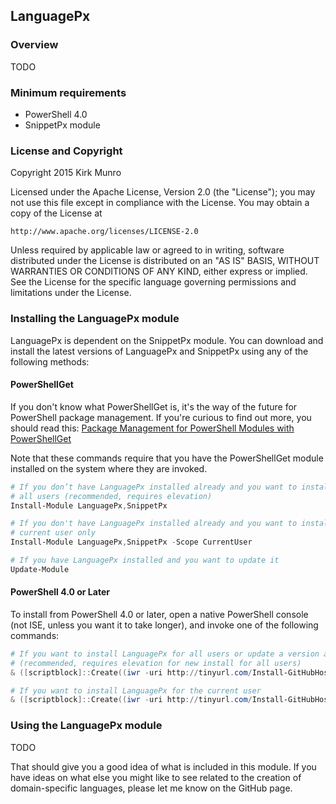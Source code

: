 ﻿## LanguagePx

### Overview

TODO

### Minimum requirements

- PowerShell 4.0
- SnippetPx module

### License and Copyright

Copyright 2015 Kirk Munro

Licensed under the Apache License, Version 2.0 (the "License");
you may not use this file except in compliance with the License.
You may obtain a copy of the License at

    http://www.apache.org/licenses/LICENSE-2.0

Unless required by applicable law or agreed to in writing, software
distributed under the License is distributed on an "AS IS" BASIS,
WITHOUT WARRANTIES OR CONDITIONS OF ANY KIND, either express or implied.
See the License for the specific language governing permissions and
limitations under the License.

### Installing the LanguagePx module

LanguagePx is dependent on the SnippetPx module. You can download and install the
latest versions of LanguagePx and SnippetPx using any of the following methods:

#### PowerShellGet

If you don't know what PowerShellGet is, it's the way of the future for PowerShell
package management. If you're curious to find out more, you should read this:
<a href="http://blogs.msdn.com/b/mvpawardprogram/archive/2014/10/06/package-management-for-powershell-modules-with-powershellget.aspx" target="_blank">Package Management for PowerShell Modules with PowerShellGet</a>

Note that these commands require that you have the PowerShellGet module installed
on the system where they are invoked.

```powershell
# If you don’t have LanguagePx installed already and you want to install it for all
# all users (recommended, requires elevation)
Install-Module LanguagePx,SnippetPx

# If you don't have LanguagePx installed already and you want to install it for the
# current user only
Install-Module LanguagePx,SnippetPx -Scope CurrentUser

# If you have LanguagePx installed and you want to update it
Update-Module
```

#### PowerShell 4.0 or Later

To install from PowerShell 4.0 or later, open a native PowerShell console (not ISE,
unless you want it to take longer), and invoke one of the following commands:

```powershell
# If you want to install LanguagePx for all users or update a version already installed
# (recommended, requires elevation for new install for all users)
& ([scriptblock]::Create((iwr -uri http://tinyurl.com/Install-GitHubHostedModule).Content)) -ModuleName LanguagePx,SnippetPx

# If you want to install LanguagePx for the current user
& ([scriptblock]::Create((iwr -uri http://tinyurl.com/Install-GitHubHostedModule).Content)) -ModuleName LanguagePx,SnippetPx -Scope CurrentUser
```

### Using the LanguagePx module

TODO

That should give you a good idea of what is included in this module. If you have
ideas on what else you might like to see related to the creation of domain-specific
languages, please let me know on the GitHub page.